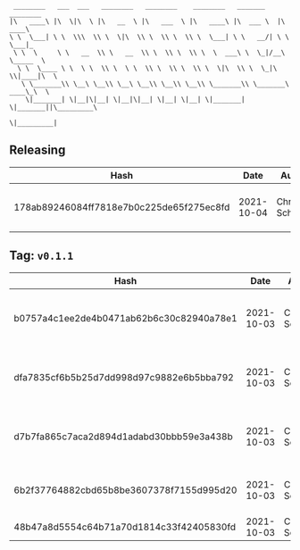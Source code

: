 ```
 ________   ___  ___   ________   ________    ________   _______    ________      
|\   ____\ |\  \|\  \ |\   __  \ |\   ___  \ |\   ____\ |\  ___ \  |\   ____\     
\ \  \___| \ \  \\\  \\ \  \|\  \\ \  \\ \  \\ \  \___| \ \   __/| \ \  \___|_    
 \ \  \     \ \   __  \\ \   __  \\ \  \\ \  \\ \  \  ___\ \  \_|/__\ \_____  \   
  \ \  \____ \ \  \ \  \\ \  \ \  \\ \  \\ \  \\ \  \|\  \\ \  \_|\ \\|____|\  \  
   \ \_______\\ \__\ \__\\ \__\ \__\\ \__\\ \__\\ \_______\\ \_______\ ____\_\  \ 
    \|_______| \|__|\|__| \|__|\|__| \|__| \|__| \|_______| \|_______||\_________\
                                                                      \|_________|
```

## Releasing
| Hash | Date | Author | Changes |
|------|------|--------|---------|
| 178ab89246084ff7818e7b0c225de65f275ec8fd | 2021-10-04 | Chris Schubert | Code cleanup and refactoring |


 ## Tag: `v0.1.1`
| Hash | Date | Author | Changes |
|------|------|--------|---------|
| b0757a4c1ee2de4b0471ab62b6c30c82940a78e1 | 2021-10-03 | Chris Schubert | Updating namespaces to match folder structure |
| dfa7835cf6b5b25d7dd998d97c9882e6b5bba792 | 2021-10-03 | Chris Schubert | Adding back files removed by template process |
| d7b7fa865c7aca2d894d1adabd30bbb59e3a438b | 2021-10-03 | Chris Schubert | Organizing Appalachia packages for package management |
| 6b2f37764882cbd65b8be3607378f7155d995d20 | 2021-10-03 | Chris Schubert | Initializing organization repository for project. |
| 48b47a8d5554c64b71a70d1814c33f42405830fd | 2021-10-03 | Chris Schubert | Added README.md |
